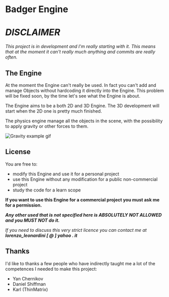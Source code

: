 # Badger Engine

# _DISCLAIMER_
_This project is in development and I'm really starting with it. This means that at the moment it can't really 
much anything and commits are really often._

## The Engine
At the moment the Engine can't really be used. In fact you can't add and manage Objects without hardcoding it directly into the Engine. This problem will be fixed soon, by the time let's see what the Engine is about.

The Engine aims to be a both 2D and 3D Engine. The 3D development will start when the 2D one is pretty much finished.

The physics engine manage all the objects in the scene, with the possibility to apply gravity or other forces to them.

![Gravity example gif](http://lorenzoleonardini.altervista.org/engine.gif)

## License
You are free to:
  - modify this Engine and use it for a personal project
  - use this Engine without any modification for a public non-commercial project
  - study the code for a learn scope
  
**If you want to use this Engine for a commercial project you must ask me for a permission.**

_**Any other used that is not specified here is ABSOLUTELY NOT ALLOWED and you MUST NOT do it.**_

_If you need to discuss this very strict licence you can contact me at    **lorenzo_leonardini [ @ ] yahoo . it**_

## Thanks
I'd like to thanks a few people who have indirectly taught me a lot of the competences I needed to make this project:
  - Yan Chernikov
  - Daniel Shiffman
  - Karl (ThinMatrix)
